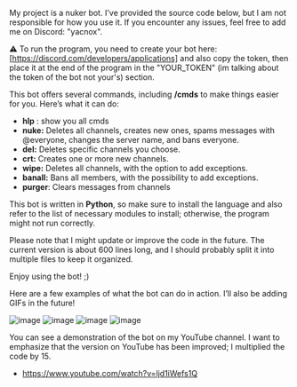 My project is a nuker bot. I've provided the source code below, but I am not responsible for how you use it. If you encounter any issues, feel free to add me on Discord: "yacnox".

⚠️ To run the program, you need to create your bot here: [https://discord.com/developers/applications] and also copy the token, then place it at the end of the program in the "YOUR_TOKEN" (im talking about the token of the bot not your's) section.

This bot offers several commands, including **/cmds** to make things easier for you. Here’s what it can do:  

- **hlp** : show you all cmds
- **nuke:** Deletes all channels, creates new ones, spams messages with @everyone, changes the server name, and bans everyone.  
- **del:** Deletes specific channels you choose.  
- **crt:** Creates one or more new channels.  
- **wipe:** Deletes all channels, with the option to add exceptions.  
- **banall:** Bans all members, with the possibility to add exceptions.
- **purger**: Clears messages from channels

This bot is written in **Python**, so make sure to install the language and also refer to the list of necessary modules to install; otherwise, the program might not run correctly.  

Please note that I might update or improve the code in the future. The current version is about 600 lines long, and I should probably split it into multiple files to keep it organized.  

Enjoy using the bot! ;)


Here are a few examples of what the bot can do in action. I’ll also be adding GIFs in the future!

![image](https://github.com/user-attachments/assets/b2cc8969-cf12-4069-8f6d-d78f7c5e1f2b)
![image](https://github.com/user-attachments/assets/5692e419-52ee-492c-b95d-4250a830b931)
![image](https://github.com/user-attachments/assets/7c373830-6e69-45c3-bf4c-cb45d56f6cc5)
![image](https://github.com/user-attachments/assets/3ab3e33c-ea72-4654-a571-c81039dc4968)



You can see a demonstration of the bot on my YouTube channel. I want to emphasize that the version on YouTube has been improved; I multiplied the code by 15.

- https://www.youtube.com/watch?v=ljd1iWefs1Q
